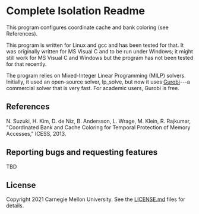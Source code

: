 # Complete Isolation Readme

This program configures coordinate cache and bank coloring (see References).

This program is written for Linux and gcc and has been tested for that. It was originally written for MS Visual C and to be run under Windows; it might still work for MS Visual C and Windows but the program has not been tested for that recently.

The program relies on Mixed-Integer Linear Programming (MILP) solvers. Initially, it used an open-source solver, lp_solve, but now it uses [Gurobi](https://www.gurobi.com/)---a commercial solver that is very fast. For academic users, Gurobi is free.

## References

N. Suzuki, H. Kim, D. de Niz, B. Andersson, L. Wrage, M. Klein, R. Rajkumar, "Coordinated Bank and Cache Coloring for Temporal Protection of Memory Accesses," ICESS, 2013.

## Reporting bugs and requesting features

TBD

## License

Copyright 2021 Carnegie Mellon University. See the [LICENSE.md](./LICENSE.md) files for details.
